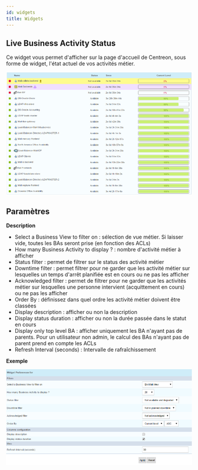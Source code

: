 ```yaml
---
id: widgets
title: Widgets
---
```


## Live Business Activity Status

Ce widget vous permet d'afficher sur la page d'accueil de Centreon, sous forme de widget, l'état actuel de vos activités métier.

![image](../assets/service-mapping/widget_bam-ba-listing.png)


## Paramètres


**Description**


* Select a Business View to filter on : sélection de vue métier. Si laisser vide, toutes les BAs seront prise (en fonction des ACLs)
* How many Business Activity to display ? : nombre d'activité métier à afficher
* Status filter : permet de filtrer sur le status des activité métier
* Downtime filter : permet filtrer pour ne garder que les activité métier sur lesquelles un temps d'arrêt planifiée est en cours ou ne pas les afficher
* Acknowledged filter : permet de filtrer pour ne garder que les activités métier sur lesquelles une personne intervient (acquittement en cours) ou ne pas les afficher
* Order By : définissez dans quel ordre les activité métier doivent être classées
* Display description : afficher ou non la description
* Display status duration : afficher ou non la durée passée dans le statut en cours
* Display only top level BA : afficher uniquement les BA n'ayant pas de parents. Pour un utilisateur non admin, le calcul des BAs n'ayant pas de parent prend en compte les ACLs
* Refresh Interval (seconds) : Intervalle de rafraîchissement

**Exemple**

![image](../assets/service-mapping/widget_bam-ba-listing_param.png)





